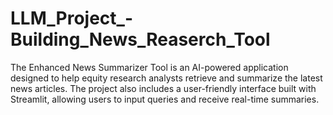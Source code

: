 # LLM_Project_-Building_News_Reaserch_Tool
The Enhanced News Summarizer Tool is an AI-powered application designed to help equity research analysts retrieve and summarize the latest news articles. The project also includes a user-friendly interface built with Streamlit, allowing users to input queries and receive real-time summaries.
